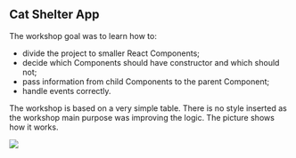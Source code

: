 ## Cat Shelter App

The workshop goal was to learn how to:
* divide the project to smaller React Components;
* decide which Components should have constructor and which should not;
* pass information from child Components to the parent Component; 
* handle events correctly.

The workshop is based on a very simple table. There is no style inserted as the workshop main purpose was improving the logic. 
The picture shows how it works.

![](images/2018-09-19_16h54_24.png)
